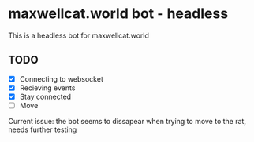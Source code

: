 # maxwellcat.world bot - headless

This is a headless bot for maxwellcat.world

## TODO

- [x] Connecting to websocket
- [x] Recieving events
- [x] Stay connected
- [ ] Move

Current issue: the bot seems to dissapear when trying to move to the rat, needs further testing